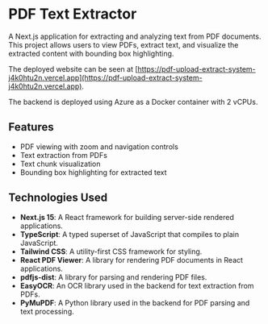 # PDF Text Extractor

A Next.js application for extracting and analyzing text from PDF documents. This project allows users to view PDFs, extract text, and visualize the extracted content with bounding box highlighting.

The deployed website can be seen at [https://pdf-upload-extract-system-j4k0htu2n.vercel.app](https://pdf-upload-extract-system-j4k0htu2n.vercel.app).

The backend is deployed using Azure as a Docker container with 2 vCPUs.

## Features

- PDF viewing with zoom and navigation controls
- Text extraction from PDFs
- Text chunk visualization
- Bounding box highlighting for extracted text

## Technologies Used

- **Next.js 15**: A React framework for building server-side rendered applications.
- **TypeScript**: A typed superset of JavaScript that compiles to plain JavaScript.
- **Tailwind CSS**: A utility-first CSS framework for styling.
- **React PDF Viewer**: A library for rendering PDF documents in React applications.
- **pdfjs-dist**: A library for parsing and rendering PDF files.
- **EasyOCR**: An OCR library used in the backend for text extraction from PDFs.
- **PyMuPDF**: A Python library used in the backend for PDF parsing and text processing.
